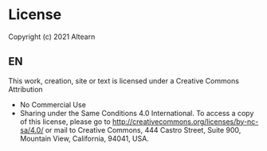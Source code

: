 # License

Copyright (c) 2021 Altearn

## EN

This work, creation, site or text is licensed under a Creative Commons Attribution
- No Commercial Use
- Sharing under the Same Conditions 4.0 International.
To access a copy of this license, please go to http://creativecommons.org/licenses/by-nc-sa/4.0/ or mail to Creative Commons, 444 Castro Street, Suite 900, Mountain View, California, 94041, USA.

